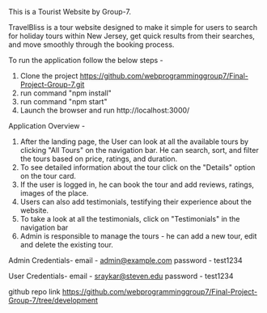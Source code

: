 This is a Tourist Website by Group-7.

TravelBliss is a tour website designed to make it simple for users to search for holiday tours within New Jersey, get quick results from their searches, and move smoothly through the booking process.


To run the application follow the below steps -
1) Clone the project
 https://github.com/webprogramminggroup7/Final-Project-Group-7.git
2) run command "npm install"
3) run command "npm start"
4) Launch the browser and run http://localhost:3000/


Application Overview -
1) After the landing page, the User can look at all the available tours by clicking "All Tours" on the navigation bar. He can search, sort, and filter the tours based on price, ratings, and duration.
2) To see detailed information about the tour click on the "Details" option on the tour card.
3) If the user is logged in, he can book the tour and add reviews, ratings, images of the place.
4) Users can also add testimonials, testifying their experience about the website.
5) To take a look at all the testimonials, click on "Testimonials" in the navigation bar
6) Admin is responsible to manage the tours - he can add a new tour, edit and delete the existing tour.

Admin Credentials-
email - admin@example.com
password - test1234

User Credentials-
email - sraykar@steven.edu
password - test1234

github repo link
https://github.com/webprogramminggroup7/Final-Project-Group-7/tree/development

